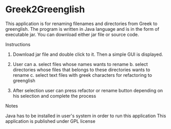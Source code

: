 Greek2Greenglish
================

This application is for renaming filenames and directories from Greek to greenglish. 
The program is written in Java language and is in the form of executable jar. You can download either 
jar file or source code.

Instructions 

1. Download jar file and double click to it. Then a simple GUI is displayed. 
2. User can 
  a. select files whose names wants to rename
  b. select directories whose files that belongs to these directories wants to rename
  c. select text files with greek characters for refactoring to greenglish

3. After selection user can press refactor or rename button depending on his selection and complete the process


Notes

Java has to be installed in user's system in order to run this application
This application is published under GPL license


